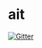 # ait

[![Gitter](https://badges.gitter.im/AlexeySachkov/ait.svg)](https://gitter.im/AlexeySachkov/ait?utm_source=badge&utm_medium=badge&utm_campaign=pr-badge&utm_content=badge)